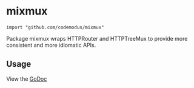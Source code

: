# mixmux

    import "github.com/codemodus/mixmux"

Package mixmux wraps HTTPRouter and HTTPTreeMux to provide more consistent and
more idiomatic APIs.

## Usage

View the [GoDoc](http://godoc.org/github.com/codemodus/mixmux)
